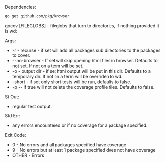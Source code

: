 Dependencies:

```bash
go get github.com/pkg/browser
```

gocov [FILEGLOBS] - fileglobs that turn to directories, if nothing provided it is wd:

Args:

- -r - recurse - if set will add all packages sub directories to the packages to cover.
- --no-browser - If set will skip opening html files in browser.  Defaults to not set.  If not on a term will be set. 
- -o - output dir - if set html output will be put in this dir.  Defaults to a temporary dir.  If not on a term will be overriden to wd. 
- -short - if set only short tests will be run, defaults to false.
- -p -- if true will not delete the coverage profile files. Defaults to false.

St Out:
- regular test output.

Std Err:
- any errors encountered or if no coverage for a package specified.

Exit Code:
- 0 - No errors and all packages specified have coverage
- 9 - No errors but at least 1 package specified does not have coverage
- OTHER - Errors



